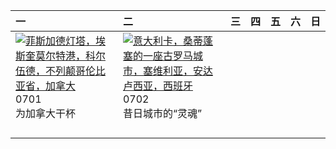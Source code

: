 | 一                                                                                                                                                                                                                  | 二                                                                                                                                                                                                           | 三   | 四   | 五   | 六   | 日   |
|:-------------------------------------------------------------------------------------------------------------------------------------------------------------------------------------------------------------------|:------------------------------------------------------------------------------------------------------------------------------------------------------------------------------------------------------------|:----|:----|:----|:----|:----|
| [![](https://www.bing.com/th?id=OHR.FisgardLighthouse_ZH-CN5474064913_320x240.jpg '菲斯加德灯塔，埃斯奎莫尔特港，科尔伍德，不列颠哥伦比亚省，加拿大')](https://www.bing.com/th?id=OHR.FisgardLighthouse_ZH-CN5474064913_UHD.jpg)<br>0701<br>为加拿大干杯 | [![](https://www.bing.com/th?id=OHR.ItalicaRuins_ZH-CN5932138207_320x240.jpg '意大利卡，桑蒂蓬塞的一座古罗马城市，塞维利亚，安达卢西亚，西班牙')](https://www.bing.com/th?id=OHR.ItalicaRuins_ZH-CN5932138207_UHD.jpg)<br>0702<br>昔日城市的“灵魂” |     |     |     |     |     |
|                                                                                                                                                                                                                    |                                                                                                                                                                                                             |     |     |     |     |     |
|                                                                                                                                                                                                                    |                                                                                                                                                                                                             |     |     |     |     |     |
|                                                                                                                                                                                                                    |                                                                                                                                                                                                             |     |     |     |     |     |
|                                                                                                                                                                                                                    |                                                                                                                                                                                                             |     |     |     |     |     |